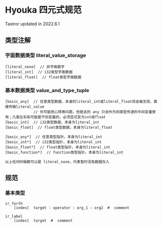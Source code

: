 # Hyouka 四元式规范

Tastror updated in 2022.6.1

## 类型注解

### 字面数据类型 literal_value_storage

```
[literal_none]  // 非字面数字
[literal_int]  // i32类型字面数据
[literal_float]  // float类型字面数据
```



### 基本数据类型 value_and_type_tuple

```
[basic_any]  // 任意类型数据，本身的literal_int或literal_float将会被无视，直接传输literal_value
             // 你可能担心转换问题，但是这的 any 只会作为同类型传递的中间变量使用；凡是左右有可能是不同变量的，必须显式变为int或float
[basic_int]  // i32类型数据，本身为literal_int
[basic_float]  // float类型数据，本身为literal_float

[basic_any*]  // 任意类型指针，本身为literal_int
[basic_int*]  // i32类型指针，本身为literal_int
[basic_float*]  // float类型指针，本身为literal_int
[basic_function*]  // function类型指针，本身为literal_int

以上任何时候都可以是 literal_none，代表暂时没有数据存入
```



## 规范

### 基本类型

```
ir_forth
    [index]  target : operator : org_1 : org2  #  comment

ir_label
    [index]  target  #  comment
```

